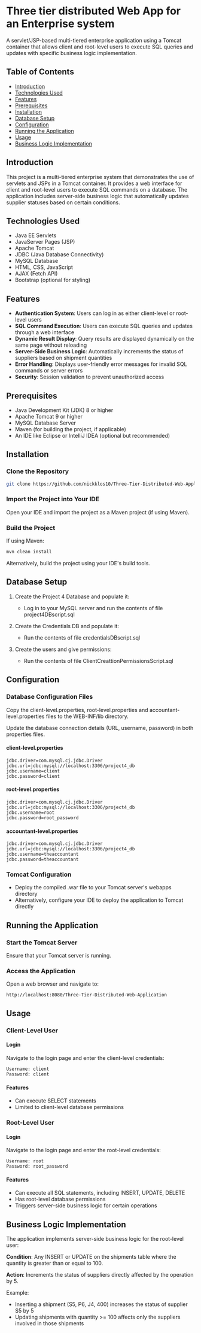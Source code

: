 # Three tier distributed Web App for an Enterprise system

A servlet/JSP-based multi-tiered enterprise application using a Tomcat container that allows client and root-level users to execute SQL queries and updates with specific business logic implementation.

## Table of Contents
- [Introduction](#introduction)
- [Technologies Used](#technologies-used)
- [Features](#features)
- [Prerequisites](#prerequisites)
- [Installation](#installation)
- [Database Setup](#database-setup)
- [Configuration](#configuration)
- [Running the Application](#running-the-application)
- [Usage](#usage)
- [Business Logic Implementation](#business-logic-implementation)

## Introduction
This project is a multi-tiered enterprise system that demonstrates the use of servlets and JSPs in a Tomcat container. It provides a web interface for client and root-level users to execute SQL commands on a database. The application includes server-side business logic that automatically updates supplier statuses based on certain conditions.

## Technologies Used
- Java EE Servlets
- JavaServer Pages (JSP)
- Apache Tomcat
- JDBC (Java Database Connectivity)
- MySQL Database
- HTML, CSS, JavaScript
- AJAX (Fetch API)
- Bootstrap (optional for styling)

## Features
- **Authentication System**: Users can log in as either client-level or root-level users
- **SQL Command Execution**: Users can execute SQL queries and updates through a web interface
- **Dynamic Result Display**: Query results are displayed dynamically on the same page without reloading
- **Server-Side Business Logic**: Automatically increments the status of suppliers based on shipment quantities
- **Error Handling**: Displays user-friendly error messages for invalid SQL commands or server errors
- **Security**: Session validation to prevent unauthorized access

## Prerequisites
- Java Development Kit (JDK) 8 or higher
- Apache Tomcat 9 or higher
- MySQL Database Server
- Maven (for building the project, if applicable)
- An IDE like Eclipse or IntelliJ IDEA (optional but recommended)

## Installation

### Clone the Repository
```bash
git clone https://github.com/nickklos10/Three-Tier-Distributed-Web-Application.git
```

### Import the Project into Your IDE
Open your IDE and import the project as a Maven project (if using Maven).

### Build the Project
If using Maven:
```bash
mvn clean install
```
Alternatively, build the project using your IDE's build tools.

## Database Setup

1. Create the Project 4 Database and populate it:
    - Log in to your MySQL server and run the contents of file project4DBscript.sql 

2. Create the Credentials DB and populate it:
    - Run the contents of file credentialsDBscript.sql 

3. Create the users and give permissions:
    - Run the contents of file ClientCreattionPermissionsScript.sql

## Configuration

### Database Configuration Files
Copy the client-level.properties, root-level.properties and accountant-level.properties files to the WEB-INF/lib directory.

Update the database connection details (URL, username, password) in both properties files.

#### client-level.properties
```properties
jdbc.driver=com.mysql.cj.jdbc.Driver
jdbc.url=jdbc:mysql://localhost:3306/project4_db
jdbc.username=client
jdbc.password=client
```

#### root-level.properties
```properties
jdbc.driver=com.mysql.cj.jdbc.Driver
jdbc.url=jdbc:mysql://localhost:3306/project4_db
jdbc.username=root
jdbc.password=root_password
```
#### accountant-level.properties
```properties
jdbc.driver=com.mysql.cj.jdbc.Driver
jdbc.url=jdbc:mysql://localhost:3306/project4_db
jdbc.username=theaccountant
jdbc.password=theaccountant
```

### Tomcat Configuration
- Deploy the compiled .war file to your Tomcat server's webapps directory
- Alternatively, configure your IDE to deploy the application to Tomcat directly

## Running the Application

### Start the Tomcat Server
Ensure that your Tomcat server is running.

### Access the Application
Open a web browser and navigate to:
```
http://localhost:8080/Three-Tier-Distributed-Web-Application
```

## Usage

### Client-Level User

#### Login
Navigate to the login page and enter the client-level credentials:
```
Username: client
Password: client
```

#### Features
- Can execute SELECT statements
- Limited to client-level database permissions

### Root-Level User

#### Login
Navigate to the login page and enter the root-level credentials:
```
Username: root
Password: root_password
```

#### Features
- Can execute all SQL statements, including INSERT, UPDATE, DELETE
- Has root-level database permissions
- Triggers server-side business logic for certain operations

## Business Logic Implementation

The application implements server-side business logic for the root-level user:

**Condition**: Any INSERT or UPDATE on the shipments table where the quantity is greater than or equal to 100.

**Action**: Increments the status of suppliers directly affected by the operation by 5.

Example:
- Inserting a shipment (S5, P6, J4, 400) increases the status of supplier S5 by 5
- Updating shipments with quantity >= 100 affects only the suppliers involved in those shipments

